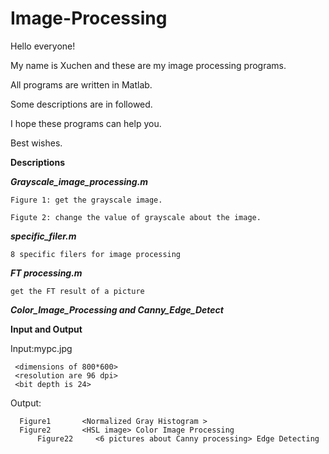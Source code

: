 # Image-Processing

   Hello everyone!

   My name is Xuchen and these are my image processing programs.

   All programs are written in Matlab.

   Some descriptions are in followed.

   I hope these programs can help you.

   Best wishes.





**Descriptions**

***Grayscale_image_processing.m***

    Figure 1: get the grayscale image.
   
    Figute 2: change the value of grayscale about the image. 


***specific_filer.m***

    8 specific filers for image processing

***FT processing.m***

    get the FT result of a picture
    
***Color_Image_Processing and Canny_Edge_Detect***    
   
   **Input and Output**
   
   Input:mypc.jpg
     
     <dimensions of 800*600>
     <resolution are 96 dpi>
     <bit depth is 24>
     
     
    
  
   Output: 
          
	  Figure1       <Normalized Gray Histogram >	  
	  Figure2       <HSL image> Color Image Processing
          Figure22     <6 pictures about Canny processing> Edge Detecting


   
